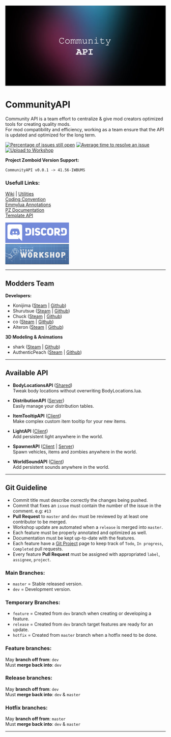 ![Banner](https://github.com/Konijima/PZ-Community-API/blob/master/Images/banner.png?raw=true)
  
  
# CommunityAPI
Community API is a team effort to centralize & give mod creators optimized tools for creating quality mods.  
For mod compatibility and efficiency, working as a team ensure that the API is updated and optimized for the long term.  

[![Percentage of issues still open](http://isitmaintained.com/badge/open/Konijima/PZ-Community-API.svg)](http://isitmaintained.com/project/Konijima/PZ-Community-API "Percentage of issues still open")
[![Average time to resolve an issue](http://isitmaintained.com/badge/resolution/Konijima/PZ-Community-API.svg)](http://isitmaintained.com/project/Konijima/PZ-Community-API "Average time to resolve an issue")  
[![Upload to Workshop](https://github.com/Konijima/PZ-Community-API/actions/workflows/main.yml/badge.svg?branch=master)](https://github.com/Konijima/PZ-Community-API/actions/workflows/main.yml)  

**Project Zomboid Version Support:**
```
CommunityAPI v0.0.1 -> 41.56-IWBUMS
```


### Usefull Links:
[Wiki](https://github.com/Konijima/PZ-Community-API/wiki) | [Utilities](https://github.com/Konijima/PZ-Community-API/blob/master/Contents/mods/CommunityAPI/media/lua/shared/CommunityAPI)  
[Coding Convention](https://github.com/Konijima/PZ-Community-API/blob/master/CodingConvention.md)  
[Emmylua Annotations](https://emmylua.github.io/)  
[PZ Documentation](https://quarantin.github.io/zomboid-javadoc/41.56/)  
[Template API](https://github.com/Konijima/PZ-Community-API/blob/master/TemplateAPI.lua.md)  
  
[![Discord](https://github.com/Konijima/PZ-Community-API/blob/master/Images/discord.png?raw=true)](https://discord.gg/3rjszKXQ)  
[![Workshop](https://github.com/Konijima/PZ-Community-API/blob/master/Images/workshop.png?raw=true)](https://steamcommunity.com/profiles/76561199220019224/myworkshopfiles/?appid=108600)  
  
___
  
## Modders Team
**Developers:** 
- Konijima ([Steam](https://steamcommunity.com/id/konijima/myworkshopfiles/?appid=108600) | [Github](https://github.com/Konijima))  
- Shurutsue ([Steam](https://steamcommunity.com/id/Shurutsue/myworkshopfiles/?appid=108600) | [Github](https://github.com/Shurutsue))  
- Chuck ([Steam](https://steamcommunity.com/id/Chuckleberry_Finn/myworkshopfiles/?appid=108600) | [Github](https://github.com/ChuckTheSheep))  
- co ([Steam](https://steamcommunity.com/profiles/76561198056536755/myworkshopfiles/?appid=108600) | [Github](https://github.com/quarantin))  
- Aiteron ([Steam](https://steamcommunity.com/profiles/76561198211669377/myworkshopfiles/?appid=108600) | [Github](https://github.com/aiteron))
  
**3D Modeling & Animations**  
- shark ([Steam](https://steamcommunity.com/profiles/76561198004947199/myworkshopfiles/?appid=108600) | [Github](https://github.com/sharkster91))  
- AuthenticPeach ([Steam](https://steamcommunity.com/id/authentic_peach/myworkshopfiles/?appid=108600) | [Github](https://github.com/AuthenticPeach))
  
___
  
## Available API
- **BodyLocationsAPI** ([Shared](https://github.com/Konijima/PZ-Community-API/tree/master/Contents/mods/CommunityAPI/media/lua/shared/BodyLocationsAPI))  
Tweak body locations without overwriting BodyLocations.lua.
  
  
- **DistributionAPI** ([Server](https://github.com/Konijima/PZ-Community-API/tree/master/Contents/mods/CommunityAPI/media/lua/server/DistributionAPI))  
Easily manage your distribution tables.
  
  
- **ItemTooltipAPI** ([Client](https://github.com/Konijima/PZ-Community-API/tree/master/Contents/mods/CommunityAPI/media/lua/client/ItemTooltipAPI))  
Make complex custom item tooltip for your new items. 
  
  
- **LightAPI** ([Client](https://github.com/Konijima/PZ-Community-API/tree/master/Contents/mods/CommunityAPI/media/lua/client/LightAPI))  
Add persistent light anywhere in the world.  
  
  
- **SpawnerAPI** ([Client](https://github.com/Konijima/PZ-Community-API/tree/master/Contents/mods/CommunityAPI/media/lua/client/SpawnerAPI) | [Server](https://github.com/Konijima/PZ-Community-API/tree/master/Contents/mods/CommunityAPI/media/lua/server/SpawnerAPI))  
Spawn vehicles, items and zombies anywhere in the world.
  
  
- **WorldSoundAPI** ([Client](https://github.com/Konijima/PZ-Community-API/tree/master/Contents/mods/CommunityAPI/media/lua/client/WorldSoundAPI))  
Add persistent sounds anywhere in the world.  

___
  
## Git Guideline
- Commit title must describe correctly the changes being pushed.  
- Commit that fixes an `issue` must contain the number of the issue in the comment. e.g: ```#13```
- **Pull Request** to `master` and `dev` must be reviewed by at least one contributor to be merged.
- Workshop update are automated when a `release` is merged into `master`.
- Each feature must be properly annotated and optimized as well.
- Documentation must be kept up-to-date with the features.
- Each feature have a  [Git Project](https://github.com/Konijima/PZ-Community-API/projects) page to keep track of `Todo`, `In progress`, `Completed` pull requests.
- Every feature **Pull Request** must be assigned with appropriated `label`, `assignee`, `project`.
  
### Main Branches:
- `master`  = Stable released version.
- `dev` = Development version.
  
### Temporary Branches:
- `feature` = Created from `dev` branch when creating or developing a feature.
- `release` = Created from `dev` branch target features are ready for an update.
- `hotfix`  = Created from `master` branch when a hotfix need to be done.
  
### Feature branches:
May **branch off from**: `dev`  
Must **merge back into**: `dev`
  
### Release branches:
May **branch off from**: `dev`  
Must **merge back into**: `dev` & `master`
  
### Hotfix branches:
May **branch off from**: `master`  
Must **merge back into**: `dev` & `master`
  
___
